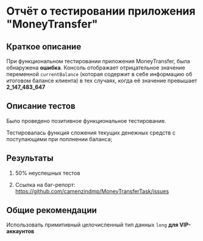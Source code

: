 # Отчёт о тестировании приложения **"MoneyTransfer"**

## Краткое описание

При функциональном тестировании приложения MoneyTransfer, была обнаружена **ошибка**. Консоль отображает отрицательное значение 
переменной ```currentBalance``` (которая содержит в себе информацию 
об итоговом балансе клиента) в тех случаях, когда её значение превышает **2_147_483_647**

## Описание тестов

Было проведено позитивное функциональное тестирование.

Тестировалась функция сложения текущих денежных средств с поступающими при поплнении баланса;

## Результаты

1. 50% неуспешных тестов

2. Ссылка на баг-репорт: https://github.com/camenzindmp/MoneyTransferTask/issues

## Общие рекомендации

Использовать примитивный целочисленный тип данных ```long``` **для VIP-аккаунтов**

